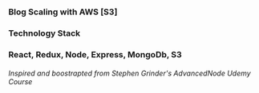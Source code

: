 ### Blog Scaling with AWS [S3]

### Technology Stack
###  React, Redux, Node, Express, MongoDb, S3

###### Inspired and boostrapted from Stephen Grinder's AdvancedNode Udemy Course

